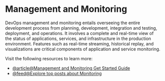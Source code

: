 # Management and Monitoring

DevOps management and monitoring entails overseeing the entire development process from planning, development, integration and testing, deployment, and operations. It involves a complete and real-time view of the status of applications, services, and infrastructure in the production environment. Features such as real-time streaming, historical replay, and visualizations are critical components of application and service monitoring.

Visit the following resources to learn more:

- [@article@Management and Monitoring Get Started Guide](https://www.atlassian.com/devops/devops-tools/devops-monitoring)
- [@feed@Explore top posts about Monitoring](https://app.daily.dev/tags/monitoring?ref=roadmapsh)